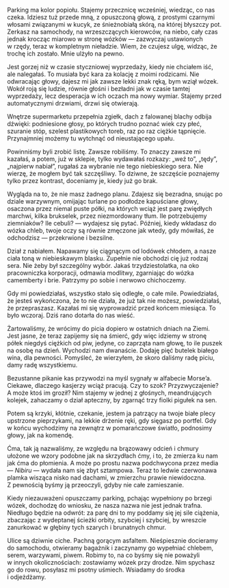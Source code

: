 Parking ma kolor popiołu. Stajemy przecznicę wcześniej, wiedząc, co nas czeka. Idziesz tuż przede mną, z opuszczoną głową, z prostymi czarnymi włosami związanymi w kucyk, ze śnieżnobiałą skórą, na której błyszczy pot. Zerkasz na samochody, na wrzeszczących kierowców, na niebo, cały czas jednak krocząc miarowo w stronę wózków — zazwyczaj ustawionych w rzędy, teraz w kompletnym nieładzie. Wiem, że czujesz ulgę, widząc, że trochę ich zostało. Mnie ulżyło na pewno.

Jest gorzej niż w czasie styczniowej wyprzedaży, kiedy nie chciałem iść, ale nalegałaś. To musiała być kara za kolację z moimi rodzicami. Nie odwracając głowy, dajesz mi jak zawsze lekki znak ręką, bym wziął wózek. Wokół roją się ludzie, równie głośni i bezładni jak w czasie tamtej wyprzedaży, lecz desperacja w ich oczach ma nowy wymiar. Stajemy przed automatycznymi drzwiami, drzwi się otwierają.

Wnętrze supermarketu przepełnia zgiełk, dach z falowanej blachy odbija dźwięki: podniesione głosy, po których trudno poznać wiek czy płeć, szuranie stóp, szelest plastikowych toreb, raz po raz ciężkie tąpnięcie. Przynajmniej możemy tu wytchnąć od nieustającego upału.

Powinniśmy byli zrobić listę. Zawsze robiliśmy. To znaczy zawsze mi kazałaś, a potem, już w sklepie, tylko wydawałaś rozkazy: „weź to”, „tędy”, „najpierw nabiał”, rugałaś za wybranie nie tego niebieskiego sera. Nie wierzę, że mogłem być tak szczęśliwy. To dziwne, że szczęście poznajemy tylko przez kontrast, doceniamy je, kiedy już go brak.

Wygląda na to, że nie masz żadnego planu. Zdajesz się bezradna, snując po dziale warzywnym, omijając turlane po podłodze kapuściane głowy, osaczona przez niemal puste półki, na których wciąż jest parę zwiędłych marchwi, kilka brukselek, przez niezmordowany tłum. Ile potrzebujemy ziemniaków? Ile cebuli? — wydajesz się pytać. Później, kiedy wkładasz do wózka chleb, twoje oczy są równie zmęczone jak wtedy, gdy mówiłaś, że odchodzisz — przekrwione i bezsilne.

Dział z nabiałem. Napawamy się ciągnącym od lodówek chłodem, a nasze ciała toną w niebieskawym blasku. Zupełnie nie obchodzi cię już rodzaj sera. Nie żeby był szczególny wybór. Jakaś trzydziestolatka, na oko pracowniczka korporacji, odmawia modlitwy, zgarniając do wózka camemberty i brie. Patrzymy po sobie i nerwowo chichoczemy.

Gdy mi powiedziałaś, wszystko stało się odległe, o całe mile. Powiedziałaś, że jesteś wykończona, że to nie działa, że już tak nie możesz, powiedziałaś, że przepraszasz. Kazałaś mi się wyprowadzić przed końcem miesiąca. To było wczoraj. Dziś rano dotarła do nas wieść.

Żartowaliśmy, że wrócimy do picia dopiero w ostatnich dniach na Ziemi. Jest jasne, że teraz zapijemy się na śmierć, gdy więc idziemy w stronę półek niegdyś ciężkich od piw, jedyne, co zaprząta nam głowę, to ile puszek na osobę na dzień. Wychodzi nam dwanaście. Dodaję pięć butelek białego wina, dla pewności. Pomyśleć, że wierzyłem, że skoro daliśmy radę piciu, damy radę wszystkiemu.

Bezustanne pikanie kas przywodzi na myśl sygnały w alfabecie Morse’a. Ciekawe, dlaczego kasjerzy wciąż pracują. Czy to szok? Przyzwyczajenie? A może ktoś im groził? Nim stajemy w jednej z głośnych, meandrujących kolejek, zahaczamy o dział apteczny, by zgarnąć trzy fiolki pigułek na sen.

Potem są krzyki, kłótnie, czekanie, jestem ja patrzący na twoje białe plecy upstrzone pieprzykami, na lekkie drżenie ręki, gdy sięgasz po portfel. Gdy w końcu wychodzimy na zewnątrz w pomarańczowe światło, podnosimy głowy, jak na komendę.

Ćma, tak ją nazwaliśmy, ze względu na brązowawy odcień i chmury ułożone we wzory podobne jak na skrzydłach ćmy, i to, że zmierza ku nam jak ćma do płomienia. A może po prostu nazwa podchwycona przez media — _Nibiru_ — wydała nam się zbyt sztampowa. Teraz to ledwie czerwonawa plamka wisząca nisko nad dachami, w zmierzchu prawie niewidoczna. Z pewnością byśmy ją przeoczyli, gdyby nie całe zamieszanie.

Kiedy niezauważeni opuszczamy parking, pchając wypełniony po brzegi wózek, dochodzę do wniosku, że nasza nazwa nie jest jednak trafna. Niedługo będzie na odwrót: za parę dni to my poddamy się jej sile ciążenia, zbaczając z wydeptanej ścieżki orbity, szybciej i szybciej, by wreszcie zanurkować w głębiny tych szarych i brunatnych chmur.

Ulice są dziwnie ciche. Pachną gorącym asfaltem. Nieśpiesznie docieramy do samochodu, otwieramy bagażnik i zaczynamy go wypełniać chlebem, serem, warzywami, piwem. Robimy to, na co byśmy się nie poważyli w innych okolicznościach: zostawiamy wózek przy drodze. Nim spychasz go do rowu, posyłasz mi psotny uśmiech. Wsiadamy do środka i odjeżdżamy.